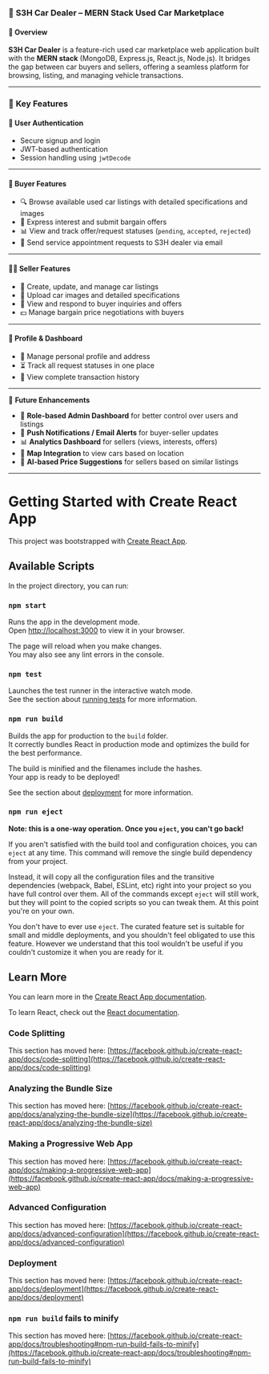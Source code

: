 ### 📌 **S3H Car Dealer – MERN Stack Used Car Marketplace**

#### 🧾 Overview  
**S3H Car Dealer** is a feature-rich used car marketplace web application built with the **MERN stack** (MongoDB, Express.js, React.js, Node.js). It bridges the gap between car buyers and sellers, offering a seamless platform for browsing, listing, and managing vehicle transactions.

---

### 🚀 **Key Features**

#### 🔐 **User Authentication**
- Secure signup and login  
- JWT-based authentication  
- Session handling using `jwtDecode`

---

#### 👤 **Buyer Features**
- 🔍 Browse available used car listings with detailed specifications and images  
- 💬 Express interest and submit bargain offers  
- 📊 View and track offer/request statuses (`pending`, `accepted`, `rejected`)
- 📧 Send service appointment requests to S3H dealer via email

---

#### 🧑‍💼 **Seller Features**
- 📝 Create, update, and manage car listings  
- 📸 Upload car images and detailed specifications  
- 💬 View and respond to buyer inquiries and offers  
- 💵 Manage bargain price negotiations with buyers

---

#### 📄 **Profile & Dashboard**
- 👤 Manage personal profile and address  
- ⏳ Track all request statuses in one place  
- 📜 View complete transaction history

---

🌱 **Future Enhancements**

- 🔐 **Role-based Admin Dashboard** for better control over users and listings 
- 📲 **Push Notifications / Email Alerts** for buyer-seller updates  
- 📊 **Analytics Dashboard** for sellers (views, interests, offers)  
- 📍 **Map Integration** to view cars based on location  
- 🧠 **AI-based Price Suggestions** for sellers based on similar listings  

---

# Getting Started with Create React App

This project was bootstrapped with [Create React App](https://github.com/facebook/create-react-app).

## Available Scripts

In the project directory, you can run:

### `npm start`

Runs the app in the development mode.\
Open [http://localhost:3000](http://localhost:3000) to view it in your browser.

The page will reload when you make changes.\
You may also see any lint errors in the console.

### `npm test`

Launches the test runner in the interactive watch mode.\
See the section about [running tests](https://facebook.github.io/create-react-app/docs/running-tests) for more information.

### `npm run build`

Builds the app for production to the `build` folder.\
It correctly bundles React in production mode and optimizes the build for the best performance.

The build is minified and the filenames include the hashes.\
Your app is ready to be deployed!

See the section about [deployment](https://facebook.github.io/create-react-app/docs/deployment) for more information.

### `npm run eject`

**Note: this is a one-way operation. Once you `eject`, you can't go back!**

If you aren't satisfied with the build tool and configuration choices, you can `eject` at any time. This command will remove the single build dependency from your project.

Instead, it will copy all the configuration files and the transitive dependencies (webpack, Babel, ESLint, etc) right into your project so you have full control over them. All of the commands except `eject` will still work, but they will point to the copied scripts so you can tweak them. At this point you're on your own.

You don't have to ever use `eject`. The curated feature set is suitable for small and middle deployments, and you shouldn't feel obligated to use this feature. However we understand that this tool wouldn't be useful if you couldn't customize it when you are ready for it.

## Learn More

You can learn more in the [Create React App documentation](https://facebook.github.io/create-react-app/docs/getting-started).

To learn React, check out the [React documentation](https://reactjs.org/).

### Code Splitting

This section has moved here: [https://facebook.github.io/create-react-app/docs/code-splitting](https://facebook.github.io/create-react-app/docs/code-splitting)

### Analyzing the Bundle Size

This section has moved here: [https://facebook.github.io/create-react-app/docs/analyzing-the-bundle-size](https://facebook.github.io/create-react-app/docs/analyzing-the-bundle-size)

### Making a Progressive Web App

This section has moved here: [https://facebook.github.io/create-react-app/docs/making-a-progressive-web-app](https://facebook.github.io/create-react-app/docs/making-a-progressive-web-app)

### Advanced Configuration

This section has moved here: [https://facebook.github.io/create-react-app/docs/advanced-configuration](https://facebook.github.io/create-react-app/docs/advanced-configuration)

### Deployment

This section has moved here: [https://facebook.github.io/create-react-app/docs/deployment](https://facebook.github.io/create-react-app/docs/deployment)

### `npm run build` fails to minify

This section has moved here: [https://facebook.github.io/create-react-app/docs/troubleshooting#npm-run-build-fails-to-minify](https://facebook.github.io/create-react-app/docs/troubleshooting#npm-run-build-fails-to-minify)
